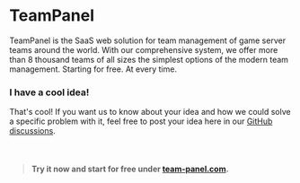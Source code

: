 # TeamPanel

TeamPanel is the SaaS web solution for team management of game server teams around the world. With our comprehensive system, we offer more than 8 thousand teams of all sizes the simplest options of the modern team management. Starting for free. At every time.

### I have a cool idea!
That's cool! If you want us to know about your idea and how we could solve a specific problem with it, feel free to post your idea here in our [GitHub discussions](https://github.com/orgs/TeamPanel/discussions).

<br />

> #### Try it now and start for free under [team-panel.com](https://team-panel.com/).
